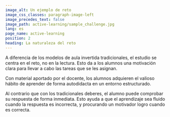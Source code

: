 ```yaml
---
image_alt: Un ejemplo de reto
image_css_classes: paragraph-image-left
image_precedes_text: false
image_path: active-learning/sample_challenge.jpg
lang: es
page_name: active-learning
position: 2
heading: La naturaleza del reto
---
```


A diferencia de los modelos de aula invertida tradicionales, el estudio se centra en el reto, no en la lectura. Esto da a los alumnos una motivación clara para llevar a cabo las tareas que se les asignan.

Con material aportado por el docente, los alumnos adquieren el valioso hábito de aprender de forma autodidacta en un entorno estructurado.

Al contrario que con los tradicionales deberes, el alumno puede comprobar su respuesta de forma inmediata. Esto ayuda a que el aprendizaje sea fluido cuando la respuesta es incorrecta, y procurando un motivador logro cuando es correcta.
